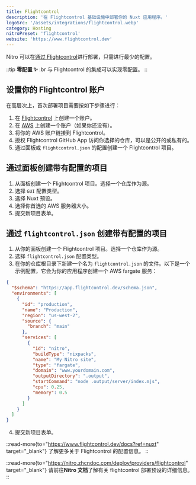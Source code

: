 ```yaml
---
title: Flightcontrol
description: '在 Flightcontrol 基础设施中部署你的 Nuxt 应用程序。'
logoSrc: '/assets/integrations/flightcontrol.webp'
category: Hosting
nitroPreset: 'flightcontrol'
website: 'https://www.flightcontrol.dev'
---
```


Nitro 可以在[通过 Flightcontrol](https://flightcontrol.dev?ref=nuxt)进行部署，只需进行最少的配置。

::tip
**零配置 ✨**
:br
与 Flightcontrol 的集成可以实现零配置。
::

## 设置你的 Flightcontrol 账户

在高层次上，首次部署项目需要按如下步骤进行：

1. 在 [Flightcontrol](https://app.flightcontrol.dev/signup?ref=nuxt) 上创建一个账户。
2. 在 [AWS](https://portal.aws.amazon.com/billing/signup) 上创建一个账户（如果你还没有）。
3. 将你的 AWS 账户链接到 Flightcontrol。
4. 授权 Flightcontrol GitHub App 访问你选择的仓库，可以是公开的或私有的。
5. 通过面板或 `flightcontrol.json` 的配置创建一个 Flightcontrol 项目。

## 通过面板创建带有配置的项目

1. 从面板创建一个 Flightcontrol 项目。选择一个仓库作为源。
2. 选择 `GUI` 配置类型。
3. 选择 Nuxt 预设。
4. 选择你首选的 AWS 服务器大小。
5. 提交新项目表单。

## 通过 `flightcontrol.json` 创建带有配置的项目

1. 从你的面板创建一个 Flightcontrol 项目。选择一个仓库作为源。
2. 选择 `flightcontrol.json` 配置类型。
3. 在你的仓库根目录下新建一个名为 `flightcontrol.json` 的文件。以下是一个示例配置，它会为你的应用程序创建一个 AWS fargate 服务：

```json [flightcontrol.json]
{
  "$schema": "https://app.flightcontrol.dev/schema.json",
  "environments": [
    {
      "id": "production",
      "name": "Production",
      "region": "us-west-2",
      "source": {
        "branch": "main"
      },
      "services": [
        {
          "id": "nitro",
          "buildType": "nixpacks",
          "name": "My Nitro site",
          "type": "fargate",
          "domain": "www.yourdomain.com",
          "outputDirectory": ".output",
          "startCommand": "node .output/server/index.mjs",
          "cpu": 0.25,
          "memory": 0.5
        }
      ]
    }
  ]
}
```

4. 提交新项目表单。

::read-more{to="https://www.flightcontrol.dev/docs?ref=nuxt" target="_blank"}
了解更多关于 Flightcontrol 的配置信息。
::

::read-more{to="https://nitro.zhcndoc.com/deploy/providers/flightcontrol" target="_blank"}
请前往**Nitro 文档**了解有关 flightcontrol 部署预设的详细信息。
::
